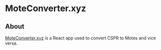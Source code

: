 # MoteConverter.xyz
## About
[MoteConverter.xyz](https://moteconverter.xyz) is a React app used to convert CSPR to Motes and vice versa.
